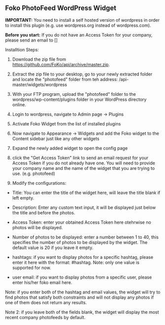 Foko PhotoFeed WordPress Widget
-------------------------------

**IMPORTANT:** You need to install a self hosted version of wordpress in order to install this plugin (e.g. use wordpress.org instead of wordpress.com).

**Before you start:** If you do not have an Access Token for your company, please send an email to []

Installtion Steps:

1. Download the zip file from https://github.com/FoKo/api/archive/master.zip.

2. Extract the zip file to your desktop, go to your newly extracted folder and locate the "photofeed" folder from teh address: /api-master/widgets/wordpress

3. With your FTP program, upload the "photofeed" folder to the wordpress/wp-content/plugins folder in your WordPress directory online.

4. Login to wordpress, navigate to Admin page -> Plugins

5. Activate Foko Widget from the list of installed plugins

6. Now navigate to Appearance -> Widgets and add the Foko widget to the Content sidebar just like any other widgets

7. Expand the newly added widget to open the config page

8. click the "Get Access Token" link to send an email request for your Access Token if you do not already have one. You will need to provide your company name and the name of the widget that you are trying to use. (e.g. photofeed)

9. Modify the configurations:
- Title: You can enter the title of the widget here, will leave the title blank if left empty.

- Description: Enter any custom text input, it will be displayed just below the title and before the photos.

- Access Token: enter your obtained Access Token here otehrwise no photos will be displayed.

- Number of photos to be displayed: enter a number between 1 to 40, this specifies the number of photos to be displayed by the widget. The default value is 20 if you leave it empty.

- hashtags: if you want to display photos for a specific hashtag, please enter it here with the format: #hashtag. Note: only one value is supported for now.

- user email: if you want to display photos from a specific user, please enter his/her foko email here.

Note: if you enter both of the hashtag and email values, the widget will try to find photos that satisfy both constraints and will not display any photos if one of them does not return any results.

Note 2: if you leave both of the fields blank, the widget will display the most recent company photofeeds by default.
